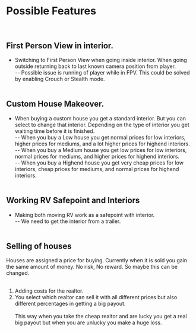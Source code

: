 # Possible Features<br><br>
## First Person View in interior.<br>
- Switching to First Person View when going inside interior. When going outside returning back to last known camera position from player.<br>
-- Possible issue is running of player while in FPV. This could be solved by enabling Crouch or Stealth mode.<br><br>

## Custom House Makeover.<br>
- When buying a custom house you get a standard interior. But you can select to change that interior. Depending on the type of interior you get waiting time before it is finished.<br>
-- When you buy a Low house you get normal prices for low interiors, higher prices for mediums, and a lot higher prices for highend interiors.<br>
-- When you buy a Medium house you get low prices for low interiors, normal prices for mediums, and higher prices for highend interiors.<br>
-- When you buy a Highend house you get very cheap prices for low interiors, cheap prices for mediums, and normal prices for highend interiors.<br><br>

## Working RV Safepoint and Interiors<br>
- Making both moving RV work as a safepoint with interior.<br>
-- We need to get the interior from a trailer.<br><br>

## Selling of houses<br>
Houses are assigned a price for buying. Currently when it is sold you gain the same amount of money. No risk, No reward. So maybe this can be changed.<br><br>
1. Adding costs for the realtor.<br>
2. You select which realtor can sell it with all different prices but also different percentages in getting a big payout.<br><br>
This way when you take the cheap realtor and are lucky you get a real big payout but when you are unlucky you make a huge loss.<br><br>
